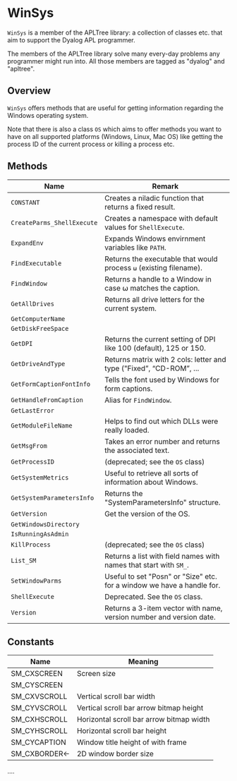 # WinSys

`WinSys`  is a member of the APLTree library: a collection of classes etc. that aim to support the Dyalog APL programmer. 

The members of the APLTree library solve many every-day problems any programmer might run into. All those members are tagged as "dyalog" and "apltree".

## Overview

`WinSys` offers methods that are useful for getting information regarding the Windows operating system.

Note that there is also a class `OS` which aims to offer methods you want to have on all supported platforms (Windows, Linux, Mac OS) like getting the process ID of the current process or killing a process etc.


## Methods
 
 | **Name** | **Remark** |
 |----------|------------|
 | `CONSTANT` | Creates a niladic function that returns a fixed result. |
 | `CreateParms_ShellExecute` | Creates a namespace with default values for `ShellExecute`.|
 | `ExpandEnv` | Expands Windows envirnment variables like `PATH`.|
 | `FindExecutable` | Returns the executable that would process `⍵` (existing filename). |
 | `FindWindow` | Returns a handle to a Window in case ⍵ matches the caption.|
 | `GetAllDrives` | Returns all drive letters for the current system.|
 | `GetComputerName` | |
 | `GetDiskFreeSpace` | |
 | `GetDPI` | Returns the current setting of DPI like 100 (default), 125 or 150. |
 | `GetDriveAndType` | Returns matrix with 2 cols: letter and type ("Fixed”, “CD-ROM”, ...|
 | `GetFormCaptionFontInfo` | Tells the font used by Windows for form captions.|
 | `GetHandleFromCaption` | Alias for `FindWindow`. |
 | `GetLastError` | |
 | `GetModuleFileName` | Helps to find out which DLLs were really loaded. |
 | `GetMsgFrom` | Takes an error number and returns the associated text.|
 | `GetProcessID`  | (deprecated; see the `OS` class) |
 | `GetSystemMetrics` | Useful to retrieve all sorts of information about Windows.|
 | `GetSystemParametersInfo` | Returns the "SystemParametersInfo" structure.|
 | `GetVersion` | Get the version of the OS. |
 | `GetWindowsDirectory` | |
 | `IsRunningAsAdmin` | |
 | `KillProcess` | (deprecated; see the `OS` class) |
 | `List_SM` | Returns a list with field names with names that start with `SM_`.|
 | `SetWindowParms` | Useful to set "Posn" or "Size" etc. for a window we have a handle for.|
 | `ShellExecute` | Deprecated. See the `OS` class.|
 | `Version` | Returns a 3-item vector with name, version number and version date.|

## Constants

|Name                        | Meaning                                |
|----------------------------|----------------------------------------|
|SM_CXSCREEN                 |Screen size                             |
|SM_CYSCREEN                 |                                        |
|SM_CXVSCROLL                |Vertical scroll bar width               |
|SM_CYVSCROLL                |Vertical scroll bar arrow bitmap height |
|SM_CXHSCROLL                |Horizontal scroll bar arrow bitmap width|
|SM_CYHSCROLL                |Horizontal scroll bar height            |
|SM_CYCAPTION                |Window title height of with frame       |
|SM_CXBORDER←                |2D window border size                   |
....